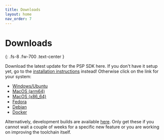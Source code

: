 ```yaml
---
title: Downloads
layout: home
nav_order: 7
---
```


# Downloads
{: .fs-8 .fw-700 .text-center }

Download the latest update for the PSP SDK here. If you don't have it setup yet, go to the [installation instructions](installation.html) instead! Otherwise click on the link for your system:

- [Windows/Ubuntu](https://github.com/pspdev/pspdev/releases/latest/download/pspdev-ubuntu-latest-x86_64.tar.gz)
- [MacOS (arm64)](https://github.com/pspdev/pspdev/releases/latest/download/pspdev-macos-latest-arm64.tar.gz)
- [MacOS (x86_64)](https://github.com/pspdev/pspdev/releases/latest/download/pspdev-macos-13-x86_64.tar.gz)
- [Fedora](https://github.com/pspdev/pspdev/releases/latest/download/pspdev-fedora-latest.tar.gz)
- [Debian](https://github.com/pspdev/pspdev/releases/latest/download/pspdev-debian-latest.tar.gz)
- [Docker](https://hub.docker.com/r/pspdev/pspdev)

Alternatively, development builds are available [here](https://github.com/pspdev/pspdev/releases/tag/latest). Only get these if you cannot wait a couple of weeks for a specific new feature or you are working on improving the toolchain itself.
